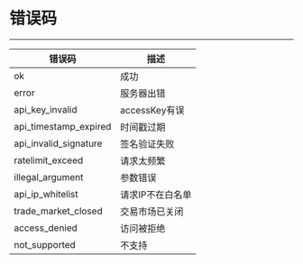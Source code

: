 # 错误码

----------

错误码|描述
---|---
ok|成功
error|服务器出错
api_key_invalid|accessKey有误
api_timestamp_expired|时间戳过期
api_invalid_signature|签名验证失败
ratelimit_exceed|请求太频繁
illegal_argument|参数错误
api_ip_whitelist|请求IP不在白名单
trade_market_closed|交易市场已关闭
access_denied|访问被拒绝
not_supported|不支持
